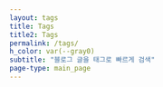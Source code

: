 ```yaml
---
layout: tags
title: Tags
title2: Tags
permalink: /tags/
h_color: var(--gray0)
subtitle: "블로그 글을 태그로 빠르게 검색"
page-type: main_page
---
```

